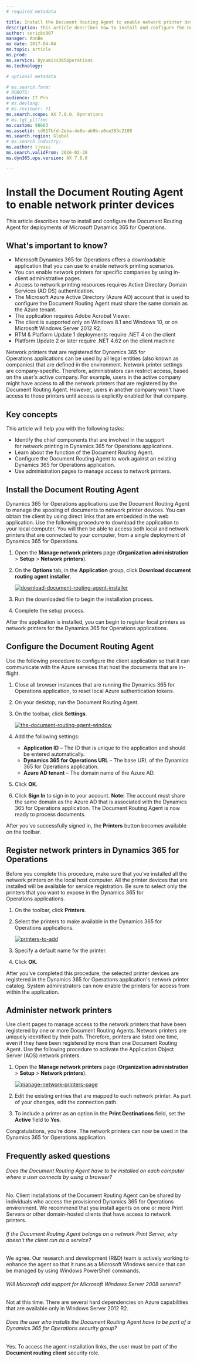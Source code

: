 ```yaml
---
# required metadata

title: Install the Document Routing Agent to enable network printer devices
description: This article describes how to install and configure the Document Routing Agent for deployments of Microsoft Dynamics 365 for Operations.
author: sericks007
manager: AnnBe
ms date: 2017-04-04
ms.topic: article
ms.prod: 
ms.service: Dynamics365Operations
ms.technology: 

# optional metadata

# ms.search.form: 
# ROBOTS: 
audience: IT Pro
# ms.devlang: 
# ms.reviewer: 71
ms.search.scope: AX 7.0.0, Operations
# ms.tgt_pltfrm: 
ms.custom: 98663
ms.assetid: cd017bfd-2eba-4e8a-ab9b-a0ce393c2108
ms.search.region: Global
# ms.search.industry: 
ms.author: tjvass
ms.search.validFrom: 2016-02-28
ms.dyn365.ops.version: AX 7.0.0

---
```


# Install the Document Routing Agent to enable network printer devices

This article describes how to install and configure the Document Routing Agent for deployments of Microsoft Dynamics 365 for Operations.

What's important to know?
-------------------------

-   Microsoft Dynamics 365 for Operations offers a downloadable application that you can use to enable network printing scenarios.
-   You can enable network printers for specific companies by using in-client administrative pages.
-   Access to network printing resources requires Active Directory Domain Services (AD DS) authentication.
-   The Microsoft Azure Active Directory (Azure AD) account that is used to configure the Document Routing Agent must share the same domain as the Azure tenant.
-   The application requires Adobe Acrobat Viewer.
-   The client is supported only on Windows 8.1 and Windows 10, or on Microsoft Windows Server 2012 R2.
-   RTM & Platform Update 1 deployments require .NET 4 on the client
-   Platform Update 2 or later require .NET 4.62 on the client machine

Network printers that are registered for Dynamics 365 for Operations applications can be used by all legal entities (also known as companies) that are defined in the environment. Network printer settings are company-specific. Therefore, administrators can restrict access, based on the user's active company. For example, users in the active company might have access to all the network printers that are registered by the Document Routing Agent. However, users in another company won't have access to those printers until access is explicitly enabled for that company.

## Key concepts
This article will help you with the following tasks:

-   Identify the chief components that are involved in the support for network printing in Dynamics 365 for Operations applications.
-   Learn about the function of the Document Routing Agent.
-   Configure the Document Routing Agent to work against an existing Dynamics 365 for Operations application.
-   Use administration pages to manage access to network printers.

## Install the Document Routing Agent
Dynamics 365 for Operations applications use the Document Routing Agent to manage the spooling of documents to network printer devices. You can obtain the client by using direct links that are embedded in the web application. Use the following procedure to download the application to your local computer. You will then be able to access both local and network printers that are connected to your computer, from a single deployment of Dynamics 365 for Operations.

1.  Open the **Manage network printers** page (**Organization administration** &gt; **Setup** &gt; **Network printers**).
2.  On the **Options** tab, in the **Application** group, click **Download document routing agent installer**. 
    
    [![download-document-routing-agent-installer](./media/download-document-routing-agent-installer.png)](./media/download-document-routing-agent-installer.png)

3.  Run the downloaded file to begin the installation process.
4.  Complete the setup process.

After the application is installed, you can begin to register local printers as network printers for the Dynamics 365 for Operations applications.

## Configure the Document Routing Agent
Use the following procedure to configure the client application so that it can communicate with the Azure services that host the documents that are in-flight.

1.  Close all browser instances that are running the Dynamics 365 for Operations application, to reset local Azure authentication tokens.
2.  On your desktop, run the Document Routing Agent.
3.  On the toolbar, click **Settings**. 
    
    [![the-document-routing-agent-window](./media/the-document-routing-agent-window.png)](./media/the-document-routing-agent-window.png)

4.  Add the following settings:
    -   **Application ID** – The ID that is unique to the application and should be entered automatically.
    -   **Dynamics 365 for Operations URL** – The base URL of the Dynamics 365 for Operations application.
    -   **Azure AD tenant** – The domain name of the Azure AD.

5.  Click **OK**.
6.  Click **Sign In** to sign in to your account. **Note:** The account must share the same domain as the Azure AD that is associated with the Dynamics 365 for Operations application. The Document Routing Agent is now ready to process documents.

After you've successfully signed in, the **Printers** button becomes available on the toolbar.

## Register network printers in Dynamics 365 for Operations
Before you complete this procedure, make sure that you've installed all the network printers on the local host computer. All the printer devices that are installed will be available for service registration. Be sure to select only the printers that you want to expose in the Dynamics 365 for Operations applications.

1.  On the toolbar, click **Printers**.
2.  Select the printers to make available in the Dynamics 365 for Operations applications. 
    
    [![printers-to-add](./media/printers-to-add.png)](./media/printers-to-add.png)

3.  Specify a default name for the printer.
4.  Click **OK**.

After you've completed this procedure, the selected printer devices are registered in the Dynamics 365 for Operations application's network printer catalog. System administrators can now enable the printers for access from within the application.

## Administer network printers
Use client pages to manage access to the network printers that have been registered by one or more Document Routing Agents. Network printers are uniquely identified by their path. Therefore, printers are listed one time, even if they have been registered by more than one Document Routing Agent. Use the following procedure to activate the Application Object Server (AOS) network printers.

1.  Open the **Manage network printers** page (**Organization administration** &gt; **Setup** &gt; **Network printers**). 

    [![manage-network-printers-page](./media/manage-network-printers-page.png)](./media/manage-network-printers-page.png)
    
2.  Edit the existing entries that are mapped to each network printer. As part of your changes, edit the connection path.
3.  To include a printer as an option in the **Print Destinations** field, set the **Active** field to **Yes**.

Congratulations, you're done. The network printers can now be used in the Dynamics 365 for Operations application.

## Frequently asked questions
###### Does the Document Routing Agent have to be installed on each computer where a user connects by using a browser?

No. Client installations of the Document Routing Agent can be shared by individuals who access the provisioned Dynamics 365 for Operations environment. We recommend that you install agents on one or more Print Servers or other domain-hosted clients that have access to network printers.

###### If the Document Routing Agent belongs on a network Print Server, why doesn't the client run as a service?

We agree. Our research and development (R&D) team is actively working to enhance the agent so that it runs as a Microsoft Windows service that can be managed by using Windows PowerShell commands.

###### Will Microsoft add support for Microsoft Windows Server 2008 servers?

Not at this time. There are several hard dependencies on Azure capabilities that are available only in Windows Server 2012 R2.

###### Does the user who installs the Document Routing Agent have to be part of a Dynamics 365 for Operations security group?

Yes. To access the agent installation links, the user must be part of the **Document routing client** security role.

